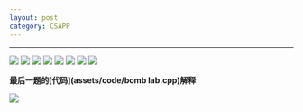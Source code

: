 ```yaml
---
layout: post 
category: CSAPP 
---
```

---

![](../../www/assets/pic/Page1.png)
![](../../www/assets/pic/Page2.png)
![](../../www/assets/pic/Page3.png)
![](../../www/assets/pic/Page4.png)
![](../../www/assets/pic/Page5.png)
![](../../www/assets/pic/Page6.png)
![](../../www/assets/pic/Page7.png)
![](../../www/assets/pic/Page8.png)

**最后一题的[代码](assets/code/bomb lab.cpp)解释**

![](../../www/assets/pic/111.jpeg)